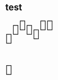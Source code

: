 # test

```boxcar
      ┏━┓      ┏━┓┏━┓
   ┏━┓┃ ┃┏━┓   ┃ ┃┃ ┃
   ┃ ┃┗━┛┃ ┃┏━┓┗━┛┗━┛
┏━┓┗━┛   ┗━┛┃ ┃
┃ ┃         ┗━┛
┗━┛

```


```boxcar



┏━┓
┃ ┃
┗━┛











```

